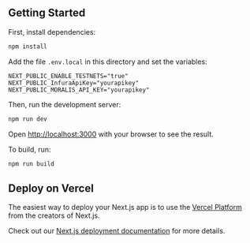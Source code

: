 ## Getting Started

First, install dependencies:

```bash
npm install
```

Add the file `.env.local` in this directory
and set the variables:

```
NEXT_PUBLIC_ENABLE_TESTNETS="true"
NEXT_PUBLIC_InfuraApiKey="yourapikey"
NEXT_PUBLIC_MORALIS_API_KEY="yourapikey"
```

Then, run the development server:

```bash
npm run dev
```

Open [http://localhost:3000](http://localhost:3000) with your browser to see the result.

To build, run:

```bash
npm run build
```

## Deploy on Vercel

The easiest way to deploy your Next.js app is to use the [Vercel Platform](https://vercel.com/new?utm_medium=default-template&filter=next.js&utm_source=create-next-app&utm_campaign=create-next-app-readme) from the creators of Next.js.

Check out our [Next.js deployment documentation](https://nextjs.org/docs/deployment) for more details.
